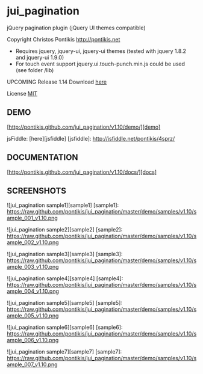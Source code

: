 jui_pagination
==============

jQuery pagination plugin (jQuery UI themes compatible)

Copyright Christos Pontikis http://pontikis.net

* Requires jquery, jquery-ui, jquery-ui themes (tested with jquery 1.8.2 and jquery-ui 1.9.0)
* For touch event support jquery.ui.touch-punch.min.js could be used (see folder /lib)

UPCOMING Release 1.14 Download [here]

License [MIT][mit]

[mit]: https://raw.github.com/pontikis/jui_pagination/master/MIT_LICENSE
[here]: https://github.com/pontikis/jui_pagination/zipball/v1.1.4


DEMO
----

[http://pontikis.github.com/jui_pagination/v1.10/demo/][demo]

[demo]:http://pontikis.github.com/jui_pagination/v1.10/demo/

jsFiddle: [here][jsfiddle]
[jsfiddle]: http://jsfiddle.net/pontikis/4sprz/

DOCUMENTATION
-------------

[http://pontikis.github.com/jui_pagination/v1.10/docs/][docs]

[docs]:http://pontikis.github.com/jui_pagination/v1.10/docs/

SCREENSHOTS
-----------

![jui_pagination sample1][sample1]
[sample1]: https://raw.github.com/pontikis/jui_pagination/master/demo/samples/v1.10/sample_001_v1.10.png

![jui_pagination sample2][sample2]
[sample2]: https://raw.github.com/pontikis/jui_pagination/master/demo/samples/v1.10/sample_002_v1.10.png

![jui_pagination sample3][sample3]
[sample3]: https://raw.github.com/pontikis/jui_pagination/master/demo/samples/v1.10/sample_003_v1.10.png

![jui_pagination sample4][sample4]
[sample4]: https://raw.github.com/pontikis/jui_pagination/master/demo/samples/v1.10/sample_004_v1.10.png

![jui_pagination sample5][sample5]
[sample5]: https://raw.github.com/pontikis/jui_pagination/master/demo/samples/v1.10/sample_005_v1.10.png

![jui_pagination sample6][sample6]
[sample6]: https://raw.github.com/pontikis/jui_pagination/master/demo/samples/v1.10/sample_006_v1.10.png

![jui_pagination sample7][sample7]
[sample7]: https://raw.github.com/pontikis/jui_pagination/master/demo/samples/v1.10/sample_007_v1.10.png